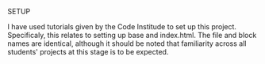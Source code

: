 SETUP

I have used tutorials given by the Code Institude to set up this project. Specificaly, this relates to setting up base and index.html. The file and block names are identical, although it should be noted that familiarity across all students' projects at this stage is to be expected. 